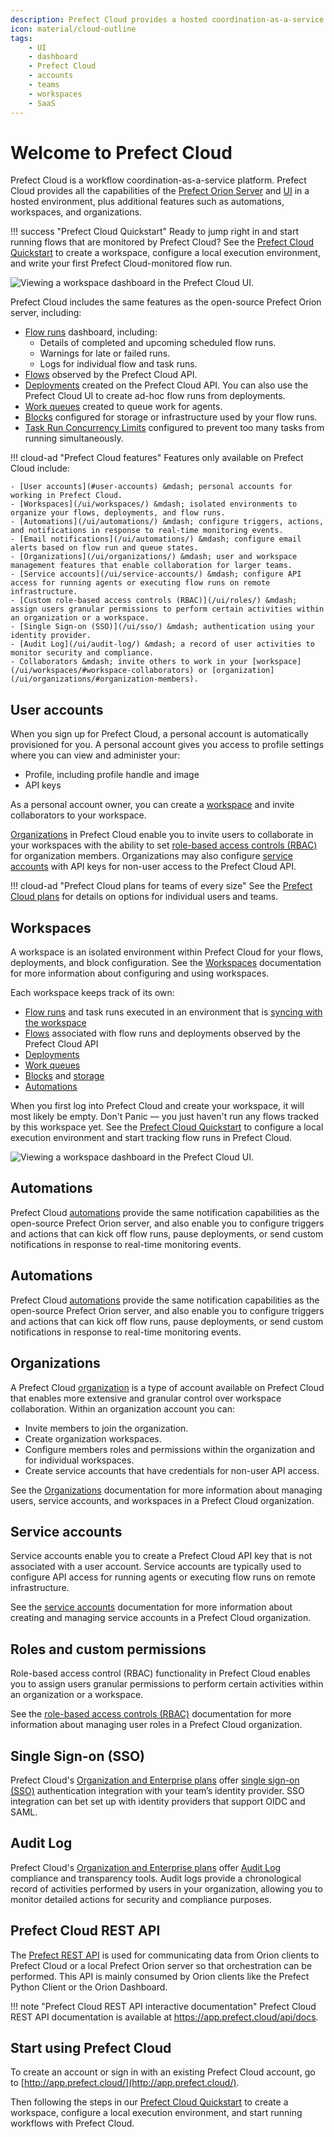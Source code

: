 ```yaml
---
description: Prefect Cloud provides a hosted coordination-as-a-service platform for your workflows.
icon: material/cloud-outline
tags:
    - UI
    - dashboard
    - Prefect Cloud
    - accounts
    - teams
    - workspaces
    - SaaS
---
```


# Welcome to Prefect Cloud <span class="badge cloud"></span>

Prefect Cloud is a workflow coordination-as-a-service platform. Prefect Cloud provides all the capabilities of the [Prefect Orion Server](https://docs.prefect.io/tutorials/orion/?h=server#running-the-prefect-server) and [UI](/ui/overview/) in a hosted environment, plus additional features such as automations, workspaces, and organizations.

!!! success "Prefect Cloud Quickstart"
    Ready to jump right in and start running flows that are monitored by Prefect Cloud? See the [Prefect Cloud Quickstart](/ui/cloud-quickstart/) to create a workspace, configure a local execution environment, and write your first Prefect Cloud-monitored flow run.

![Viewing a workspace dashboard in the Prefect Cloud UI.](../img/ui/cloud-workspace-dashboard.png)

Prefect Cloud includes the same features as the open-source Prefect Orion server, including:

- [Flow runs](/ui/flow-runs/) dashboard, including:
    - Details of completed and upcoming scheduled flow runs.
    - Warnings for late or failed runs.
    - Logs for individual flow and task runs.
- [Flows](/ui/flows/) observed by the Prefect Cloud API. 
- [Deployments](/ui/deployments/) created on the Prefect Cloud API. You can also use the Prefect Cloud UI to create ad-hoc flow runs from deployments.
- [Work queues](/ui/work-queues/) created to queue work for agents.
- [Blocks](/ui/blocks/) configured for storage or infrastructure used by your flow runs.
- [Task Run Concurrency Limits](/ui/task-concurrency/) configured to prevent too many tasks from running simultaneously.

!!! cloud-ad "Prefect Cloud features"
    Features only available on Prefect Cloud include:

    - [User accounts](#user-accounts) &mdash; personal accounts for working in Prefect Cloud. 
    - [Workspaces](/ui/workspaces/) &mdash; isolated environments to organize your flows, deployments, and flow runs.
    - [Automations](/ui/automations/) &mdash; configure triggers, actions, and notifications in response to real-time monitoring events.
    - [Email notifications](/ui/automations/) &mdash; configure email alerts based on flow run and queue states.
    - [Organizations](/ui/organizations/) &mdash; user and workspace management features that enable collaboration for larger teams.
    - [Service accounts](/ui/service-accounts/) &mdash; configure API access for running agents or executing flow runs on remote infrastructure.
    - [Custom role-based access controls (RBAC)](/ui/roles/) &mdash; assign users granular permissions to perform certain activities within an organization or a workspace.
    - [Single Sign-on (SSO)](/ui/sso/) &mdash; authentication using your identity provider.
    - [Audit Log](/ui/audit-log/) &mdash; a record of user activities to monitor security and compliance.
    - Collaborators &mdash; invite others to work in your [workspace](/ui/workspaces/#workspace-collaborators) or [organization](/ui/organizations/#organization-members).

## User accounts

When you sign up for Prefect Cloud, a personal account is automatically provisioned for you. A personal account gives you access to profile settings where you can view and administer your: 

- Profile, including profile handle and image
- API keys

As a personal account owner, you can create a [workspace](#workspaces) and invite collaborators to your workspace. 

[Organizations](#organizations) in Prefect Cloud enable you to invite users to collaborate in your workspaces with the ability to set [role-based access controls (RBAC)](#roles-and-custom-permissions) for organization members. Organizations may also configure [service accounts](#service-accounts) with API keys for non-user access to the Prefect Cloud API.

!!! cloud-ad "Prefect Cloud plans for teams of every size"
    See the [Prefect Cloud plans](https://www.prefect.io/pricing/) for details on options for individual users and teams.

## Workspaces

A workspace is an isolated environment within Prefect Cloud for your flows, deployments, and block configuration. See the [Workspaces](/ui/workspaces/) documentation for more information about configuring and using workspaces.

Each workspace keeps track of its own:

- [Flow runs](/ui/flow-runs/) and task runs executed in an environment that is [syncing with the workspace](/ui/cloud/#workspaces)
- [Flows](/concepts/flows/) associated with flow runs and deployments observed by the Prefect Cloud API
- [Deployments](/concepts/deployments/)
- [Work queues](/concepts/work-queues/)
- [Blocks](/ui/blocks/) and [storage](/concepts/storage/)
- [Automations](/ui/automations/)

When you first log into Prefect Cloud and create your workspace, it will most likely be empty. Don't Panic &mdash; you just haven't run any flows tracked by this workspace yet. See the [Prefect Cloud Quickstart](/ui/cloud-quickstart/) to configure a local execution environment and start tracking flow runs in Prefect Cloud. 

![Viewing a workspace dashboard in the Prefect Cloud UI.](../img/ui/cloud-new-workspace.png)

## Automations

Prefect Cloud [automations](/ui/automations/) provide the same notification capabilities as the open-source Prefect Orion server, and also enable you to configure triggers and actions that can kick off flow runs, pause deployments, or send custom notifications in response to real-time monitoring events. 

## Automations

Prefect Cloud [automations](/ui/automations/) provide the same notification capabilities as the open-source Prefect Orion server, and also enable you to configure triggers and actions that can kick off flow runs, pause deployments, or send custom notifications in response to real-time monitoring events. 

## Organizations <span class="badge orgs"></span>

A Prefect Cloud [organization](/ui/organizations/) is a type of account available on Prefect Cloud that enables more extensive and granular control over workspace collaboration. Within an organization account you can:

- Invite members to join the organization.
- Create organization workspaces.
- Configure members roles and permissions within the organization and for individual workspaces.
- Create service accounts that have credentials for non-user API access.

See the [Organizations](/ui/organizations/) documentation for more information about managing users, service accounts, and workspaces in a Prefect Cloud organization.

## Service accounts <span class="badge orgs"></span>

Service accounts enable you to create a Prefect Cloud API key that is not associated with a user account. Service accounts are typically used to configure API access for running agents or executing flow runs on remote infrastructure. 

See the [service accounts](/ui/service-accounts/) documentation for more information about creating and managing service accounts in a Prefect Cloud organization.

## Roles and custom permissions <span class="badge orgs"></span>

Role-based access control (RBAC) functionality in Prefect Cloud enables you to assign users granular permissions to perform certain activities within an organization or a workspace.

See the [role-based access controls (RBAC)](/ui/roles/) documentation for more information about managing user roles in a Prefect Cloud organization.

## Single Sign-on (SSO) <span class="badge orgs"></span> <span class="badge enterprise"></span>

Prefect Cloud's [Organization and Enterprise plans](https://www.prefect.io/pricing) offer [single sign-on (SSO)](/ui/sso/) authentication integration with your team’s identity provider. SSO integration can bet set up with identity providers that support OIDC and SAML.

## Audit Log <span class="badge orgs"></span> <span class="badge enterprise"></span>

Prefect Cloud's [Organization and Enterprise plans](https://www.prefect.io/pricing) offer [Audit Log](/ui/audit-log/) compliance and transparency tools. Audit logs provide a chronological record of activities performed by users in your organization, allowing you to monitor detailed actions for security and compliance purposes. 

## Prefect Cloud REST API

The [Prefect REST API](/api-ref/rest-api/) is used for communicating data from Orion clients to Prefect Cloud or a local Prefect Orion server so that orchestration can be performed. This API is mainly consumed by Orion clients like the Prefect Python Client or the Orion Dashboard.

!!! note "Prefect Cloud REST API interactive documentation"
    Prefect Cloud REST API documentation is available at <a href="https://app.prefect.cloud/api/docs" target="_blank">https://app.prefect.cloud/api/docs</a>.


## Start using Prefect Cloud

To create an account or sign in with an existing Prefect Cloud account, go to [http://app.prefect.cloud/](http://app.prefect.cloud/).

Then following the steps in our [Prefect Cloud Quickstart](/ui/cloud-quickstart/) to create a workspace, configure a local execution environment, and start running workflows with Prefect Cloud.